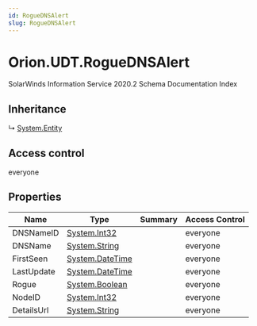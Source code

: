 ```yaml
---
id: RogueDNSAlert
slug: RogueDNSAlert
---
```


# Orion.UDT.RogueDNSAlert

SolarWinds Information Service 2020.2 Schema Documentation Index

## Inheritance

↳ [System.Entity](./../System/Entity)

## Access control

everyone

## Properties

| Name | Type | Summary | Access Control |
| ------ | ------ | ------ | ------ |
| DNSNameID | [System.Int32](https://docs.microsoft.com/en-us/dotnet/api/system.int32) |  | everyone |
| DNSName | [System.String](https://docs.microsoft.com/en-us/dotnet/api/system.string) |  | everyone |
| FirstSeen | [System.DateTime](https://docs.microsoft.com/en-us/dotnet/api/system.datetime) |  | everyone |
| LastUpdate | [System.DateTime](https://docs.microsoft.com/en-us/dotnet/api/system.datetime) |  | everyone |
| Rogue | [System.Boolean](https://docs.microsoft.com/en-us/dotnet/api/system.boolean) |  | everyone |
| NodeID | [System.Int32](https://docs.microsoft.com/en-us/dotnet/api/system.int32) |  | everyone |
| DetailsUrl | [System.String](https://docs.microsoft.com/en-us/dotnet/api/system.string) |  | everyone |

